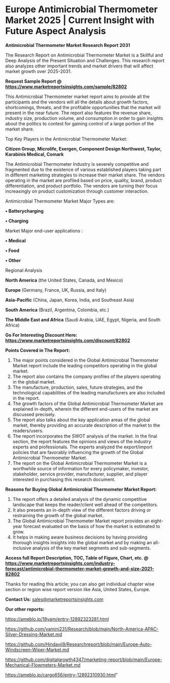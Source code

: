 # Europe Antimicrobial Thermometer Market 2025 | Current Insight with Future Aspect Analysis

<strong>Antimicrobial Thermometer Market Research Report 2031</strong>

The Research Report on Antimicrobial Thermometer Market is a Skillful and Deep Analysis of the Present Situation and Challenges. This research report also analyzes other important trends and market drivers that will affect market growth over 2025-2031.

<strong>Request Sample Report @ <a href=https://www.marketreportsinsights.com/sample/82802>https://www.marketreportsinsights.com/sample/82802</a></strong>

This Antimicrobial Thermometer market report aims to provide all the participants and the vendors will all the details about growth factors, shortcomings, threats, and the profitable opportunities that the market will present in the near future. The report also features the revenue share, industry size, production volume, and consumption in order to gain insights about the politics to contest for gaining control of a large portion of the market share.

Top Key Players in the Antimicrobial Thermometer Market:

<strong>Citizen Group, Microlife, Exergen, Component Design Northwest, Taylor, Karabinis Medical, Comark</strong>

The Antimicrobial Thermometer Industry is severely competitive and fragmented due to the existence of various established players taking part in different marketing strategies to increase their market share. The vendors operating in the market are profiled based on price, quality, brand, product differentiation, and product portfolio. The vendors are turning their focus increasingly on product customization through customer interaction.

Antimicrobial Thermometer Market Major Types are:

<strong>• Batterycharging

• Charging</strong>

Market Major end-user applications :

<strong>• Medical

• Food

• Other</strong>

Regional Analysis

</u><strong><b>North America</b></strong> (the United States, Canada, and Mexico)

<strong><b>Europe </b></strong>(Germany, France, UK, Russia, and Italy)

<strong><b>Asia-Pacific</b></strong> (China, Japan, Korea, India, and Southeast Asia)

<strong><b>South America</b></strong> (Brazil, Argentina, Colombia, etc.)

<strong><b>The Middle East and Africa</b></strong> (Saudi Arabia, UAE, Egypt, Nigeria, and South Africa)

<strong>Go For Interesting Discount Here: <a href=https://www.marketreportsinsights.com/discount/82802>https://www.marketreportsinsights.com/discount/82802</a></strong>

<strong>Points Covered in The Report:</strong>
<ol>
  <li>The major points considered in the Global Antimicrobial Thermometer Market report include the leading competitors operating in the global market.</li>
  <li>The report also contains the company profiles of the players operating in the global market.</li>
  <li>The manufacture, production, sales, future strategies, and the technological capabilities of the leading manufacturers are also included in the report.</li>
  <li>The growth factors of the Global Antimicrobial Thermometer Market are explained in-depth, wherein the different end-users of the market are discussed precisely.</li>
  <li>The report also talks about the key application areas of the global market, thereby providing an accurate description of the market to the readers/users.</li>
  <li>The report incorporates the SWOT analysis of the market. In the final section, the report features the opinions and views of the industry experts and professionals. The experts analyzed the export/import policies that are favorably influencing the growth of the Global Antimicrobial Thermometer Market.</li>
  <li>The report on the Global Antimicrobial Thermometer Market is a worthwhile source of information for every policymaker, investor, stakeholder, service provider, manufacturer, supplier, and player interested in purchasing this research document.</li>
</ol>
<strong>Reasons for Buying Global Antimicrobial Thermometer Market Report:</strong>

<ol>
  <li>The report offers a detailed analysis of the dynamic competitive landscape that keeps the reader/client well ahead of the competitors.</li>
  <li>It also presents an in-depth view of the different factors driving or restraining the growth of the global market.</li>
  <li>The Global Antimicrobial Thermometer Market report provides an eight-year forecast evaluated on the basis of how the market is estimated to grow.</li>
  <li>It helps in making aware business decisions by having providing thorough insights insights into the global market and by making an all-inclusive analysis of the key market segments and sub-segments.</li>
</ol>
<strong>Access full Report Description, TOC, Table of Figure, Chart, etc. @ <a href=https://www.marketreportsinsights.com/industry-forecast/antimicrobial-thermometer-market-growth-and-size-2021-82802>https://www.marketreportsinsights.com/industry-forecast/antimicrobial-thermometer-market-growth-and-size-2021-82802</a></strong>


Thanks for reading this article; you can also get individual chapter wise section or region wise report version like Asia, United States, Europe.

<strong>Contact Us:</strong>
sales@marketreportsinsights.com

<strong>Our other reports:</strong>

<a href=https://ameblo.jp/18yam/entry-12892323281.html>https://ameblo.jp/18yam/entry-12892323281.html</a>

<a href=https://github.com/yamini231/Research/blob/main/North-America-APAC-Silver-Dressing-Market.md>https://github.com/yamini231/Research/blob/main/North-America-APAC-Silver-Dressing-Market.md</a>

<a href=https://github.com/Hindavii9/Researchreport/blob/main/Europe-Auto-Windscreen-Wiper-Market.md>https://github.com/Hindavii9/Researchreport/blob/main/Europe-Auto-Windscreen-Wiper-Market.md</a>

<a href=https://github.com/digitalgrowth4347/marketing-report/blob/main/Europe-Mechanical-Flowmeters-Market.md>https://github.com/digitalgrowth4347/marketing-report/blob/main/Europe-Mechanical-Flowmeters-Market.md</a>

<a href=https://ameblo.jp/cargo656/entry-12892310930.html>https://ameblo.jp/cargo656/entry-12892310930.html</a>"
